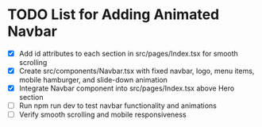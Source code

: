 # TODO List for Adding Animated Navbar

- [x] Add id attributes to each section in src/pages/Index.tsx for smooth scrolling
- [x] Create src/components/Navbar.tsx with fixed navbar, logo, menu items, mobile hamburger, and slide-down animation
- [x] Integrate Navbar component into src/pages/Index.tsx above Hero section
- [ ] Run npm run dev to test navbar functionality and animations
- [ ] Verify smooth scrolling and mobile responsiveness
